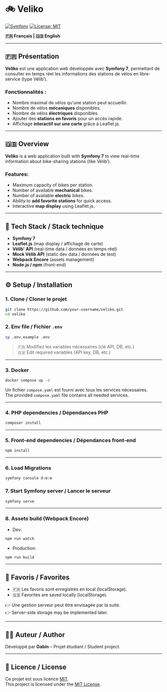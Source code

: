 # 🚲 Veliko

[![Symfony](https://img.shields.io/badge/Symfony-7.0-000000?logo=symfony&logoColor=white)](https://symfony.com/)
[![License: MIT](https://img.shields.io/badge/License-MIT-green.svg)](LICENSE)

**🇫🇷 Français | 🇬🇧 English**

---

## 🇫🇷 Présentation

**Veliko** est une application web développée avec **Symfony 7**, permettant de consulter en temps réel les informations des stations de vélos en libre-service (type Vélib’).

### Fonctionnalités :

- Nombre maximal de vélos qu'une station peut accueillir.
- Nombre de vélos **mécaniques** disponibles.
- Nombre de vélos **électriques** disponibles.
- Ajouter des **stations en favoris** pour un accès rapide.
- Affichage **interactif sur une carte** grâce à Leaflet.js.

---

## 🇬🇧 Overview

**Veliko** is a web application built with **Symfony 7** to view real-time information about bike-sharing stations (like Vélib’).

### Features:

- Maximum capacity of bikes per station.
- Number of available **mechanical** bikes.
- Number of available **electric** bikes.
- Ability to **add favorite stations** for quick access.
- Interactive **map display** using Leaflet.js.

---

## 🧰 Tech Stack / Stack technique

- **Symfony 7**
- **Leaflet.js** (map display / affichage de carte)
- **Vélib' API** (real-time data / données en temps réel)
- **Mock Vélib API** (static dev data / données de test)
- **Webpack Encore** (assets management)
- **Node.js / npm** (front-end)

---

## ⚙️ Setup / Installation

### 1. Clone / Cloner le projet

```bash
git clone https://github.com/your-username/veliko.git
cd veliko
```

### 2. Env file / Fichier `.env`

```bash
cp .env.example .env
```

> 🇫🇷 Modifiez les variables nécessaires (clé API, DB, etc.)  
> 🇬🇧 Edit required variables (API key, DB, etc.)

---

### 3. Docker

```bash
docker compose up -d
```

Un fichier `compose.yaml` est fourni avec tous les services nécessaires.  
The provided `compose.yaml` file contains all needed services.

---

### 4. PHP dependencies / Dépendances PHP

```bash
composer install
```

---

### 5. Front-end dependencies / Dépendances front-end

```bash
npm install
```

---

### 6. Load Migrations

```bash
symfony console d:m:m
```

### 7. Start Symfony server / Lancer le serveur

```bash
symfony serve
```

---

### 8. Assets build (Webpack Encore)

- Dev:

```bash
npm run watch
```

- Production:

```bash
npm run build
```

---

## 📌 Favoris / Favorites

- 🇫🇷 Les favoris sont enregistrés en local (localStorage).
- 🇬🇧 Favorites are saved locally (localStorage).

👉 Une gestion serveur peut être envisagée par la suite.  
👉 Server-side storage may be implemented later.

---

## 🧑‍💻 Auteur / Author

Développé par **Gabin** – Projet étudiant / Student project.

---

## 📄 Licence / License

Ce projet est sous licence [MIT](LICENSE).  
This project is licensed under the [MIT License](LICENSE).

